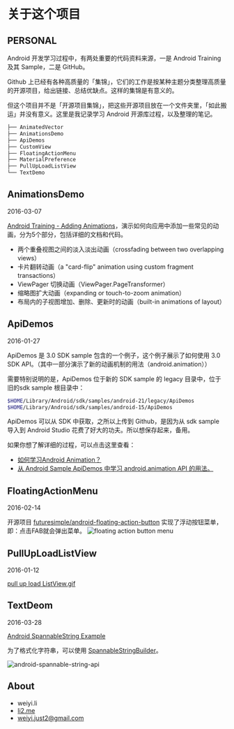 关于这个项目
============

**PERSONAL**
------------

Android 开发学习过程中，有两处重要的代码资料来源，一是 Android Training 及其 Sample，二是 GitHub。

Github 上已经有各种高质量的「集锦」，它们的工作是按某种主题分类整理高质量的开源项目，给出链接、总结优缺点。这样的集锦是有意义的。

但这个项目并不是「开源项目集锦」，把这些开源项目放在一个文件夹里，「如此搬运」并没有意义。这里是我记录学习 Android 开源库过程，以及整理的笔记。


```xml
├── AnimatedVector
├── AnimationsDemo
├── ApiDemos
├── CustomView
├── FloatingActionMenu
├── MaterialPreference
├── PullUpLoadListView
└── TextDemo
```


AnimationsDemo
------------

2016-03-07

[Android Training - Adding Animations](http://developer.android.com/training/animation/index.html)，演示如何向应用中添加一些常见的动画，分为5个部分，包括详细的文档和代码。

- 两个重叠视图之间的淡入淡出动画（crossfading between two overlapping views）
- 卡片翻转动画（a "card-flip" animation using custom fragment transactions）
- ViewPager 切换动画（ViewPager.PageTransformer）
- 缩略图扩大动画（expanding or touch-to-zoom animation）
- 布局内的子视图增加、删除、更新时的动画（built-in animations of layout）



ApiDemos
------------

2016-01-27

ApiDemos 是 3.0 SDK sample 包含的一个例子，这个例子展示了如何使用 3.0 SDK API。（其中一部分演示了新的动画机制的用法（android.animation））

需要特别说明的是，ApiDemos 位于新的 SDK sample 的 legacy 目录中，位于旧的sdk sample 根目录中：

```sh
$HOME/Library/Android/sdk/samples/android-21/legacy/ApiDemos
$HOME/Library/Android/sdk/samples/android-15/ApiDemos
```
ApiDemos 可以从 SDK 中获取，之所以上传到 Github，是因为从 sdk sample 导入到 Android Studio 花费了好大的功夫。所以想保存起来，备用。

如果你想了解详细的过程，可以点击这里查看：

- [如何学习Android Animation？](http://li2.me/2016/01/how-to-learn-android-animation.html)
- [从 Android Sample ApiDemos 中学习 android.animation API 的用法。](http://li2.me/2016/01/android-sdk-sample-api-demos-for-animation.html)



FloatingActionMenu
------------

2016-02-14

开源项目 [futuresimple/android-floating-action-button](https://github.com/futuresimple/android-floating-action-button) 实现了浮动按钮菜单，即：点击FAB就会弹出菜单。
![floating action button menu](https://github.com/li2/Learning_Android_Open_Source/blob/master/FloatingActionMenu/floating_action_button_menu.png)



PullUpLoadListView
------------

2016-01-12

[pull up load ListView.gif](http://li2.me/assets/img/android/android-pull-up-load-listview.gif)



TextDeom
------------

2016-03-28

[Android SpannableString Example](http://li2.me/2016/03/android-spannablestring-example.html)

为了格式化字符串，可以使用 [SpannableStringBuilder](http://developer.android.com/reference/android/text/SpannableStringBuilder.html)。

![android-spannable-string-api](https://github.com/li2/Learning_Android_Open_Source/blob/master/TextDemo/android-spannable-string-api.png)




About
------------

- weiyi.li
- [li2.me](http://li2.me)
- <weiyi.just2@gmail.com>
